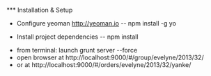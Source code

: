 *** Installation & Setup
 
- Configure yeoman http://yeoman.io
-- npm install -g yo

- Install project dependencies
-- npm install 

* from terminal: launch grunt server --force
* open browser at http://localhost:9000/#/group/evelyne/2013/32/
* or at http://localhost:9000/#/orders/evelyne/2013/32/yanke/